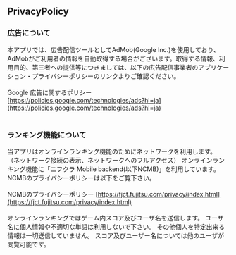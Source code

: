 ## PrivacyPolicy

### 広告について

本アプリでは、広告配信ツールとしてAdMob(Google Inc.)を使用しており、AdMobがご利用者の情報を自動取得する場合がございます。取得する情報、利用目的、第三者への提供等につきましては、以下の広告配信事業者のアプリケーション・プライバシーポリシーのリンクよりご確認ください。<br>
<br>
Google 広告に関するポリシー [https://policies.google.com/technologies/ads?hl=ja](https://policies.google.com/technologies/ads?hl=ja)<br>
<br>

### ランキング機能について

当アプリはオンラインランキング機能のためにネットワークを利用します。
（ネットワーク接続の表示、ネットワークへのフルアクセス）
オンラインランキング機能に「ニフクラ Mobile backend(以下NCMB)」を利用しています。
NCMBのプライバシーポリシーは以下をご覧下さい。<br>
<br>
NCMBのプライバシーポリシー [https://fjct.fujitsu.com/privacy/index.html](https://fjct.fujitsu.com/privacy/index.html)<br>
<br>
オンラインランキングではゲーム内スコア及びユーザ名を送信します。
ユーザ名に個人情報や不適切な単語は利用しないで下さい。
その他個人を特定出来る情報は一切送信していません。
スコア及びユーザー名については他のユーザが閲覧可能です。
